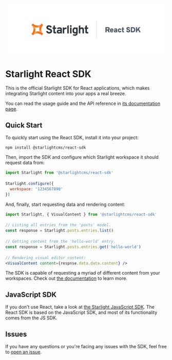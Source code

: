 <picture>
  <source media="(prefers-color-scheme: dark)" srcset="/website/static/img/sdk-header-dark.svg">
  <source media="(prefers-color-scheme: light)" srcset="/website/static/img/sdk-header.svg">
  <img alt="Starlight React SDK logo" src="/website/static/img/sdk-header.svg">
</picture>

# Starlight React SDK

This is the official Starlight SDK for React applications, which makes integrating Starlight
content into your apps a real breeze.

You can read the usage guide and the API reference in [its documentation page](https://react.sdk.starlight.sh).

## Quick Start

To quickly start using the React SDK, install it into your project:

```shell
npm install @starlightcms/react-sdk
```

Then, import the SDK and configure which Starlight workspace it should request data from:

```js
import Starlight from '@starlightcms/react-sdk'

Starlight.configure({
  workspace: '1234567890'
})
```

And, finally, start requesting data and rendering content:

```jsx
import Starlight, { VisualContent } from '@starlightcms/react-sdk'

// Listing all entries from the 'posts' model.
const response = Starlight.posts.entries.list()

// Getting content from the 'hello-world' entry.
const response = Starlight.posts.entries.get('hello-world')

// Rendering visual editor content:
<VisualContent content={respnse.data.data.content} />
```

The SDK is capable of requesting a myriad of different content from your workspaces. Check out 
[the documentation](https://react.sdk.starlight.sh/docs/intro) to learn more.

## JavaScript SDK

If you don't use React, take a look at [the Starlight JavaScript SDK](https://github.com/starlightcms/react-sdk). The
React SDK is based on the JavaScript SDK, and most of its functionality comes from the JS SDK.

## Issues

If you have any questions or you're facing any issues with the SDK, feel free to [open an issue](https://github.com/starlightcms/react-sdk/issues).
